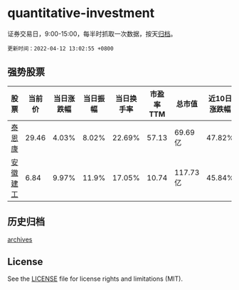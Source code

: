 # quantitative-investment

证券交易日，9:00-15:00，每半时抓取一次数据，按天[归档](archives)。

`更新时间：2022-04-12 13:02:55 +0800`

## 强势股票

|股票|当前价|当日涨跌幅|当日振幅|当日换手率|市盈率TTM|总市值|近10日涨跌幅|
|----|----|----|----|----|----|----|----|
|[泰恩康](https://xueqiu.com/S/SZ301263)|29.46|4.03%|8.02%|22.69%|57.13|69.69亿|47.82%|
|[安徽建工](https://xueqiu.com/S/SH600502)|6.84|9.97%|11.9%|17.05%|10.74|117.73亿|45.84%|

## 历史归档

[archives](archives)

## License

See the [LICENSE](LICENSE) file for license rights and limitations (MIT).